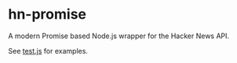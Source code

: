 # hn-promise
A modern Promise based Node.js wrapper for the Hacker News API.

See [test.js](https://github.com/shadowfacts/hn-promise/blob/master/test.js) for examples.